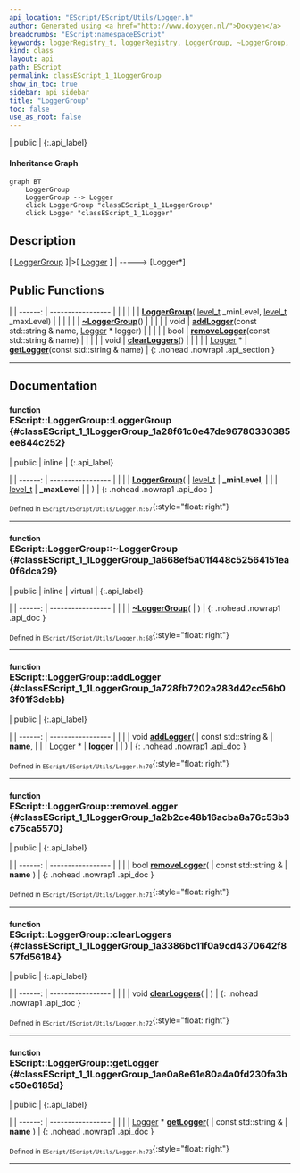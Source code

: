 ```yaml
---
api_location: "EScript/EScript/Utils/Logger.h"
author: Generated using <a href="http://www.doxygen.nl/">Doxygen</a>
breadcrumbs: "EScript:namespaceEScript"
keywords: loggerRegistry_t, loggerRegistry, LoggerGroup, ~LoggerGroup, addLogger, removeLogger, clearLoggers, getLogger, doLog
kind: class
layout: api
path: EScript
permalink: classEScript_1_1LoggerGroup
show_in_toc: true
sidebar: api_sidebar
title: "LoggerGroup"
toc: false
use_as_root: false
---
```


| public |
{:.api_label}

#### Inheritance Graph

```mermaid
graph BT
	LoggerGroup
	LoggerGroup --> Logger
	click LoggerGroup "classEScript_1_1LoggerGroup"
	click Logger "classEScript_1_1Logger"
```

## Description



[ [LoggerGroup](classEScript_1_1LoggerGroup) ]|>[ [Logger](classEScript_1_1Logger) ] | -----> [Logger*]



## Public Functions

|
| ------: | ----------------- |
|  | |
|  | **[LoggerGroup](#classEScript_1_1LoggerGroup_1a28f61c0e47de96780330385ee844c252)**( [level_t](classEScript_1_1Logger#classEScript_1_1Logger_1af7489e70904380598b796aa085bc7b45)  _minLevel,  [level_t](classEScript_1_1Logger#classEScript_1_1Logger_1af7489e70904380598b796aa085bc7b45)  _maxLevel) |
|  | |
|  | **[~LoggerGroup](#classEScript_1_1LoggerGroup_1a668ef5a01f448c52564151ea0f6dca29)**() |
|  | |
| void | **[addLogger](#classEScript_1_1LoggerGroup_1a728fb7202a283d42cc56b03f01f3debb)**(const std::string & name,  [Logger](classEScript_1_1Logger) * logger) |
|  | |
| bool | **[removeLogger](#classEScript_1_1LoggerGroup_1a2b2ce48b16acba8a76c53b3c75ca5570)**(const std::string & name) |
|  | |
| void | **[clearLoggers](#classEScript_1_1LoggerGroup_1a3386bc11f0a9cd4370642f857fd56184)**() |
|  | |
| [Logger](classEScript_1_1Logger) * | **[getLogger](#classEScript_1_1LoggerGroup_1ae0a8e61e80a4a0fd230fa3bc50e6185d)**(const std::string & name) |
{: .nohead .nowrap1 .api_section }


-------------------------------------------------------------------

## Documentation

### <small>function</small><br/> EScript::LoggerGroup::LoggerGroup {#classEScript_1_1LoggerGroup_1a28f61c0e47de96780330385ee844c252}

| public | inline |
{:.api_label}

|
| ------: | ----------------- |
|  |
|  **[LoggerGroup](#classEScript_1_1LoggerGroup_1a28f61c0e47de96780330385ee844c252)**( |  [level_t](classEScript_1_1Logger#classEScript_1_1Logger_1af7489e70904380598b796aa085bc7b45)  | **_minLevel**, |
| |  [level_t](classEScript_1_1Logger#classEScript_1_1Logger_1af7489e70904380598b796aa085bc7b45)  | **_maxLevel** |
|   ) |
{: .nohead .nowrap1 .api_doc }





<sub>Defined in `EScript/EScript/Utils/Logger.h:67`</sub>{:style="float: right"}

-------------------------------------------------------------------

### <small>function</small><br/> EScript::LoggerGroup::~LoggerGroup {#classEScript_1_1LoggerGroup_1a668ef5a01f448c52564151ea0f6dca29}

| public | inline | virtual |
{:.api_label}

|
| ------: | ----------------- |
|  |
|  **[~LoggerGroup](#classEScript_1_1LoggerGroup_1a668ef5a01f448c52564151ea0f6dca29)**( |  ) |
{: .nohead .nowrap1 .api_doc }





<sub>Defined in `EScript/EScript/Utils/Logger.h:68`</sub>{:style="float: right"}

-------------------------------------------------------------------

### <small>function</small><br/> EScript::LoggerGroup::addLogger {#classEScript_1_1LoggerGroup_1a728fb7202a283d42cc56b03f01f3debb}

| public |
{:.api_label}

|
| ------: | ----------------- |
|  |
| void **[addLogger](#classEScript_1_1LoggerGroup_1a728fb7202a283d42cc56b03f01f3debb)**( | const std::string & | **name**, |
| |  [Logger](classEScript_1_1Logger) * | **logger** |
|   ) |
{: .nohead .nowrap1 .api_doc }





<sub>Defined in `EScript/EScript/Utils/Logger.h:70`</sub>{:style="float: right"}

-------------------------------------------------------------------

### <small>function</small><br/> EScript::LoggerGroup::removeLogger {#classEScript_1_1LoggerGroup_1a2b2ce48b16acba8a76c53b3c75ca5570}

| public |
{:.api_label}

|
| ------: | ----------------- |
|  |
| bool **[removeLogger](#classEScript_1_1LoggerGroup_1a2b2ce48b16acba8a76c53b3c75ca5570)**( | const std::string & | **name** ) |
{: .nohead .nowrap1 .api_doc }





<sub>Defined in `EScript/EScript/Utils/Logger.h:71`</sub>{:style="float: right"}

-------------------------------------------------------------------

### <small>function</small><br/> EScript::LoggerGroup::clearLoggers {#classEScript_1_1LoggerGroup_1a3386bc11f0a9cd4370642f857fd56184}

| public |
{:.api_label}

|
| ------: | ----------------- |
|  |
| void **[clearLoggers](#classEScript_1_1LoggerGroup_1a3386bc11f0a9cd4370642f857fd56184)**( |  ) |
{: .nohead .nowrap1 .api_doc }





<sub>Defined in `EScript/EScript/Utils/Logger.h:72`</sub>{:style="float: right"}

-------------------------------------------------------------------

### <small>function</small><br/> EScript::LoggerGroup::getLogger {#classEScript_1_1LoggerGroup_1ae0a8e61e80a4a0fd230fa3bc50e6185d}

| public |
{:.api_label}

|
| ------: | ----------------- |
|  |
| [Logger](classEScript_1_1Logger) * **[getLogger](#classEScript_1_1LoggerGroup_1ae0a8e61e80a4a0fd230fa3bc50e6185d)**( | const std::string & | **name** ) |
{: .nohead .nowrap1 .api_doc }





<sub>Defined in `EScript/EScript/Utils/Logger.h:73`</sub>{:style="float: right"}

-------------------------------------------------------------------

